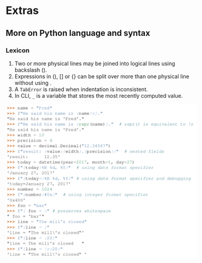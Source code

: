 # Extras

## More on Python language and syntax

### Lexicon

1. Two or more physical lines may be joined into logical lines using backslash (\).
2. Expressions in (), \[] or {} can be split over more than one physical line without using \.
3. A ```TabError``` is raised when indentation is inconsistent.
4. In CLI, ```_``` is a variable that stores the most recently computed value.

![Examples of string formatting](/images/string_formatting.png "Examples of string formatting")
